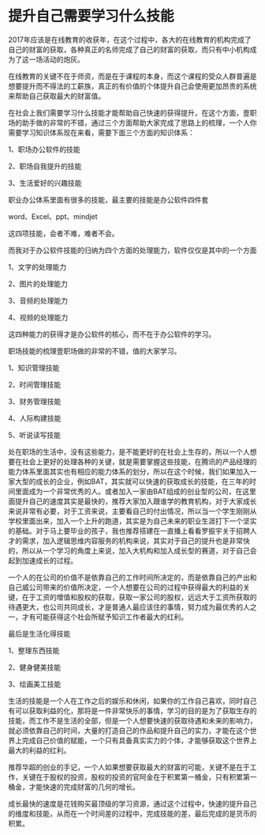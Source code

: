# 提升自己需要学习什么技能

2017年应该是在线教育的收获年，在这个过程中，各大的在线教育的机构完成了自己的财富的获取，各种真正的名师完成了自己的财富的获取，而只有中小机构成为了这一场活动的炮灰。

在线教育的关键不在于师资，而是在于课程的本身，而这个课程的受众人群普遍是想要提升而不得法的工薪族，真正的有价值的个体提升自己会使用更加昂贵的系统来帮助自己获取最大的财富值。

在社会上我们需要学习什么技能才能帮助自己快速的获得提升，在这个方面，壹职场的助手做的非常的不错，通过三个方面帮助大家完成了思路上的梳理，一个人你需要学习知识体系现在来看，需要下面三个方面的知识体系：

1、职场办公软件的技能

2、职场自我提升的技能

3、生活爱好的兴趣技能

职业办公体系里面有很多的技能，最主要的技能是办公软件四件套

word、Excel、ppt、mindjet

这四项技能，会者不难，难者不会。

而我对于办公软件技能的归纳为四个方面的处理能力，软件仅仅是其中的一个方面

1、文字的处理能力

2、图片的处理能力

3、音频的处理能力

4、视频的处理能力

这四种能力的获得才是办公软件的核心，而不在于办公软件的学习。

职场技能的梳理壹职场做的非常的不错，值的大家学习。

1、知识管理技能

2、时间管理技能

3、财务管理技能

4、人际构建技能

5、听说读写技能

处在职场的生活中，没有这些能力，是不能更好的在社会上生存的，所以一个人想要在社会上更好的处理各种的关键，就是需要掌握这些技能，在腾讯的产品经理的能力体系里面其实也有相应的能力体系的划分，所以在这个时候，我们如果加入一家大型的成长的企业，例如BAT，其实就可以快速的获取成长的技能，在三年的时间里面成为一个非常优秀的人。或者加入一家由BAT组成的创业型的公司，在这里面提升自己的速度其实是最快的，推荐大家加入跟谁学的教育机构，对于大家成长来说非常有必要，对于工资来说，主要看自己的付出情况，所以当一个学生刚刚从学校里面出来，加入一个上升的跑道，其实是为自己未来的职业生涯打下一个坚实的基础。对于马上要毕业的孩子，我也推荐搭建在一直播上看看罗振宇关于招聘人才的需求，加入逻辑思维内容服务的机构来说，其实对于自己的提升也是非常快的，所以从一个学习的角度上来说，加入大机构和加入成长型的赛道，对于自己会起到加速成长的过程。

一个人的在公司的价值不是依靠自己的工作时间所决定的，而是依靠自己的产出和自己威公司带来的价值所决定，一个人想要在公司的过程中获得最大的利益的关键，在于工资的增值和股权的获取，获取一家公司的股权，远远大于工资所获取的待遇更大，也公司共同成长，才是普通人最应该住的事情，努力成为最优秀的人之一，才有可能获得这个社会所赋予知识工作者最大的红利。

最后是生活化得技能

1、整理东西技能

2、健身健美技能

3、绘画美工技能

生活的技能是一个人在工作之后的娱乐和休闲，如果你的工作自己喜欢，同时自己有可以获取利益的化，那将是一件非常快乐的事情，学习的目的是为了获取生存的技能，而工作不是生活的全部，但是一个人想要快速的获取待遇和未来的影响力，就必须依靠自己的时间，大量的打造自己的作品和提升自己的实力，才能在这个世界上完成自己价值的赋能，一个只有具备真实实力的个体，才能够获取这个世界上最大的利益的红利。

推荐华超的创业的手记，一个人如果想要获取最大的财富的可能，关键不是在于工作，关键在于股权的投资，股权的投资的官阿金在于积累第一桶金，只有积累第一桶金，才能快速的完成财富的几何的增长。

成长最快的速度是花钱购买最顶级的学习资源，通过这个过程中，快速的提升自己的维度和技能，从而在一个时间差的过程中，完成技能的差，最后完成的是货币的积累。
